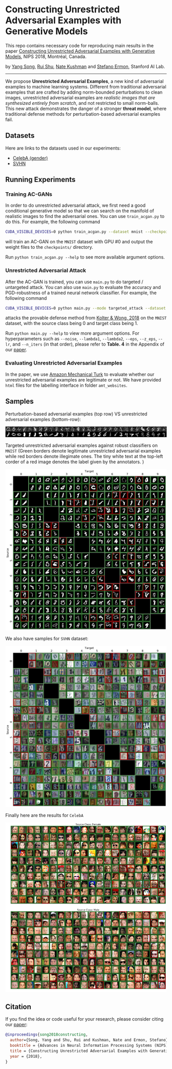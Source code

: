 # Constructing Unrestricted Adversarial Examples with Generative Models

This repo contains necessary code for reproducing main results in the paper [Constructing Unrestricted Adversarial Examples with Generative Models](https://arxiv.org/abs/1805.07894), NIPS 2018, Montréal, Canada. 

by [Yang Song](https://yang-song.github.io/), [Rui Shu](https://ruishu.io//), [Nate Kushman](http://www.kushman.org/) and [Stefano Ermon](https://cs.stanford.edu/~ermon/), Stanford AI Lab.

---

We propose **Unrestricted Adversarial Examples**, a new kind of adversarial examples to machine learning systems. Different from traditional adversarial examples that are crafted by adding norm-bounded perturbations to clean images, unrestricted adversarial examples are _realistic images that are synthesized entirely from scratch_, and not restricted to small norm-balls. This new attack demonstrates the danger of a stronger **threat model**, where traditional defense methods for perturbation-based adversarial examples fail.

## Datasets

Here are links to the datasets used in our experiments:
* [CelebA (gender)](https://drive.google.com/open?id=1coLQbEZW6zshHVYi00IYSRiexq4RkA2x)
* [SVHN](https://drive.google.com/open?id=1uPxNdW4K-GLFhqhOgtfI1jFFNEqp2eZn)

## Running Experiments

### Training AC-GANs

In order to do unrestricted adversarial attack, we first need a good conditional generative model so that we can search on the manifold of realistic images to find the adversarial ones. You can use `train_acgan.py` to do this. For example, the following command

```bash
CUDA_VISIBLE_DEVICES=0 python train_acgan.py --dataset mnist --checkpoint_dir checkpoints/
```

will train an AC-GAN on the `MNIST` dataset with GPU #0 and output the weight files to the `checkpoints/` directory. 

Run `python train_acgan.py --help` to see more available argument options.

### Unrestricted Adversarial Attack

After the AC-GAN is trained, you can use `main.py` to do targeted / untargeted attack. You can also use `main.py` to evaluate the accuracy and PGD-robustness of a trained neural network classifier. For example, the following command

```bash
CUDA_VISIBLE_DEVICES=0 python main.py --mode targeted_attack --dataset mnist --classifier zico --source 0 --target 1
```

attacks the provable defense method from [Kolter & Wong, 2018](https://arxiv.org/pdf/1711.00851.pdf) on the `MNIST` dataset, with the source class being 0 and target class being 1. 

Run `python main.py --help` to view more argument options. For hyperparameters such as `--noise`, `--lambda1`, `--lambda2`, `--eps`,  `--z_eps`, `--lr`, and `--n_iters` (in that order), please refer to **Table. 4** in the Appendix of our [paper](https://arxiv.org/pdf/1805.07894.pdf). 

### Evaluating Unrestricted Adversarial Examples

In the paper, we use [Amazon Mechanical Turk](https://www.mturk.com/) to evaluate whether our unrestricted adversarial examples are legitimate or not. We have provided `html` files for the labelling interface in folder `amt_websites`.


## Samples

 Perturbation-based adversarial examples (top row) VS unrestricted adversarial examples (bottom-row):

![compare](assets/imgs/compare_adv_imgs.png)

Targeted unrestricted adversarial examples against robust classifiers on `MNIST` (Green borders denote legitimate unrestricted adversarial examples while red borders denote illegimate ones. The tiny white text at the top-left corder of a red image denotes the label given by the annotators. )

![mnist](assets/imgs/mnist_madry_adv_targeted_large_plot.jpg)

We also have samples for `SVHN` dataset:

![svhn](assets/imgs/svhn_resnet_adv_targeted_large_plot.png)

Finally here are the results for `CelebA`

![celeba](assets/imgs/celebA_resnet_adv_targeted_large_plot.jpg)

## Citation

If you find the idea or code useful for your research, please consider citing our [paper](https://arxiv.org/abs/1805.07894):

```bib
@inproceedings{song2018constructing,
  author={Song, Yang and Shu, Rui and Kushman, Nate and Ermon, Stefano},
  booktitle = {Advances in Neural Information Processing Systems (NIPS)},
  title = {Constructing Unrestricted Adversarial Examples with Generative Models},
  year = {2018},
}
```

